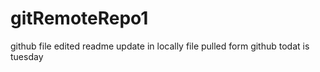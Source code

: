 # gitRemoteRepo1
github file edited
readme update in locally
file pulled form github
todat is tuesday